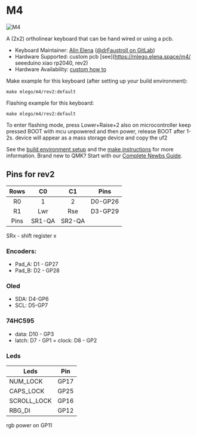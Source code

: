 # M4

![M4](https://i.imgur.com/1rrREGY.jpg)

A  (2x2) ortholinear keyboard that can be hand wired or using a pcb.

* Keyboard Maintainer: [Alin Elena](https://github.com/alinelena) ([@drFaustroll on GitLab](https://gitlab.com/drFaustroll))
* Hardware Supported: custom pcb [see](https://mlego.elena.space/m4/ seeeduino xiao rp2040, rev2)
* Hardware Availability: [custom how to](https://mlego.elena.space)


Make example for this keyboard (after setting up your build environment):

    make mlego/m4/rev2:default

Flashing example for this keyboard:

    make mlego/m4/rev2:default

To enter flashing mode, press Lower+Raise+2  also on microcontroller keep pressed BOOT with mcu unpowered and then power, release BOOT after 1-2s. device will appear as a mass storage device and copy the uf2

See the [build environment setup](https://docs.qmk.fm/#/getting_started_build_tools) and the [make instructions](https://docs.qmk.fm/#/getting_started_make_guide) for more information. Brand new to QMK? Start with our [Complete Newbs Guide](https://docs.qmk.fm/#/newbs).


## Pins for rev2

| Rows  | C0    | C1    |  Pins  |
| :---: | :---: | :---: |  :---: |
| R0    |   1   |   2   | D0-GP26|
| R1    | Lwr   | Rse   | D3-GP29|
| Pins  |SR1-QA |SR2-QA |        |

SRx - shift register x

### Encoders:

  - Pad_A: D1 - GP27
  - Pad_B: D2 - GP28

### Oled

  - SDA: D4-GP6
  - SCL: D5-GP7

### 74HC595

  - data:  D10 - GP3
  - latch: D7  - GP1
  = clock: D8  - GP2

### Leds

| Leds        |   Pin |
| ----------- |   --- |
| NUM_LOCK    |  GP17 |
| CAPS_LOCK   |  GP25 |
| SCROLL_LOCK |  GP16 |
| RBG_DI      |  GP12 |

rgb power on GP11
